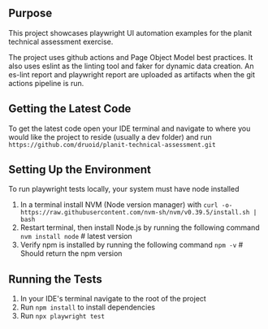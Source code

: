 ## Purpose

This project showcases playwright UI automation examples for the planit technical assessment exercise. 

The project uses github actions and Page Object Model best practices.  It also uses eslint as the linting tool and faker 
for dynamic data creation.  An es-lint report and playwright report are uploaded as artifacts when the git actions pipeline is run. 

## Getting the Latest Code

To get the latest code open your IDE terminal and navigate to where you would like the project to reside (usually a dev folder) and run `https://github.com/druoid/planit-technical-assessment.git`

## Setting Up the Environment

To run playwright tests locally, your system must have node installed

1. In a terminal install NVM (Node version manager) with `curl -o- https://raw.githubusercontent.com/nvm-sh/nvm/v0.39.5/install.sh | bash`
2. Restart terminal, then install Node.js by running the following command `nvm install node` # latest version
3. Verify npm is installed by running the following command `npm -v` # Should return the npm version

## Running the Tests

1. In your IDE's terminal navigate to the root of the project 
2. Run `npm install` to install dependencies
3. Run `npx playwright test`